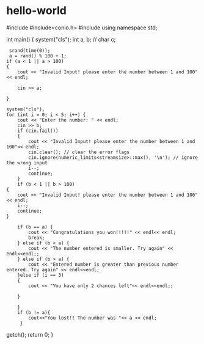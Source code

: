 # hello-world

#include<iostream>
#include<conio.h>
#include<ctime>
using namespace std;

int main() {
    system("cls");
    int a, b;
    // char c;
    
    
    
     srand(time(0));
     a = rand() % 100 + 1;
    if (a < 1 || a > 100)
    {
        cout << "Invalid Input! please enter the number between 1 and 100"<< endl;
        
        cin >> a;

    }
    
    system("cls");
    for (int i = 0; i < 5; i++) {
        cout << "Enter the number: " << endl;
        cin >> b;
        if (cin.fail())
        {
            cout << "Invalid Input! please enter the number between 1 and 100"<< endl;
            cin.clear(); // clear the error flags
            cin.ignore(numeric_limits<streamsize>::max(), '\n'); // ignore the wrong input
            i--;
            continue;
        }
        if (b < 1 || b > 100)
    {
        cout << "Invalid Input! please enter the number between 1 and 100"<< endl;
        i--;
        continue;
    }

        if (b == a) {
            cout << "Congratulations you won!!!!!" << endl<< endl;
            break;
        } else if (b < a) {
            cout << "The number entered is smaller. Try again" << endl<<endl;;
        } else if (b > a) {
            cout << "Entered number is greater than previous number entered. Try again" << endl<<endl;
        }else if (i == 3)
        {
            cout << "You have only 2 chances left"<< endl<<endl;;
            
        }
        
        } 
        if (b != a){
            cout<<"You lost!! The number was "<< a << endl;
         }
getch();
    return 0;
}
